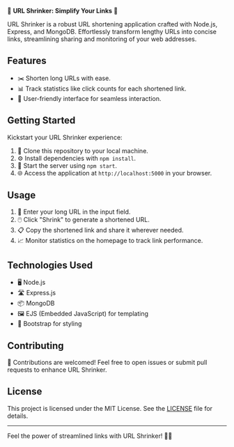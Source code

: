 🔗 **URL Shrinker: Simplify Your Links** 🚀

URL Shrinker is a robust URL shortening application crafted with Node.js, Express, and MongoDB. Effortlessly transform lengthy URLs into concise links, streamlining sharing and monitoring of your web addresses.

## Features

- ✂️ Shorten long URLs with ease.
- 📊 Track statistics like click counts for each shortened link.
- 🎨 User-friendly interface for seamless interaction.

## Getting Started

Kickstart your URL Shrinker experience:

1. 🔄 Clone this repository to your local machine.
2. ⚙️ Install dependencies with `npm install`.
3. 🚀 Start the server using `npm start`.
4. 🌐 Access the application at `http://localhost:5000` in your browser.

## Usage

1. 🔗 Enter your long URL in the input field.
2. 🖱️ Click "Shrink" to generate a shortened URL.
3. 📋 Copy the shortened link and share it wherever needed.
4. 📈 Monitor statistics on the homepage to track link performance.

## Technologies Used

- 🖥️ Node.js
- 🛣️ Express.js
- 📦 MongoDB
- 🖼️ EJS (Embedded JavaScript) for templating
- 🎨 Bootstrap for styling

## Contributing

🤝 Contributions are welcomed! Feel free to open issues or submit pull requests to enhance URL Shrinker.

## License

This project is licensed under the MIT License. See the [LICENSE](LICENSE) file for details.

---

Feel the power of streamlined links with URL Shrinker! 🔗✨
